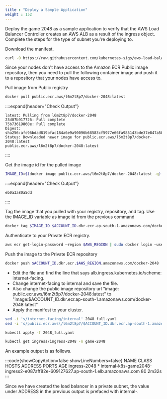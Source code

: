 ```yaml
---
title : "Deploy a Sample Application"
weight : 152
---
```


Deploy the game 2048 as a sample application to verify that the AWS Load Balancer Controller creates an AWS ALB as a result of the ingress object. Complete the steps for the type of subnet you're deploying to.

Download the manifest.


```bash
curl -O https://raw.githubusercontent.com/kubernetes-sigs/aws-load-balancer-controller/v2.5.4/docs/examples/2048/2048_full.yaml
```

Since your nodes don't have access to the Amazon ECR Public image repository, then you need to pull the following container image and push it to a repository that your nodes have access to.

Pull image from Public registry


```bash
docker pull public.ecr.aws/l6m2t8p7/docker-2048:latest
```


::::expand{header="Check Output"}
```
latest: Pulling from l6m2t8p7/docker-2048
23d07b917726: Pull complete 
75b73619860e: Pull complete 
Digest: sha256:afc96bdad819bfac184a6e9a90096b68583cf5977e66fa985143bde37e847a50
Status: Downloaded newer image for public.ecr.aws/l6m2t8p7/docker-2048:latest
public.ecr.aws/l6m2t8p7/docker-2048:latest
```
::::

Get the image id for the pulled image


```bash
IMAGE_ID=$(docker image public.ecr.aws/l6m2t8p7/docker-2048:latest -q)
```


::::expand{header="Check Output"}
```
eb0a3a80a5dd
```
::::

Tag the image that you pulled with your registry, repository, and tag. Use the IMAGE_ID variable as image id from the previous command

```bash
docker tag $IMAGE_ID $ACCOUNT_ID.dkr.ecr.ap-south-1.amazonaws.com/docker-2048
```


Authenticate to your Private ECR registry.


```bash
aws ecr get-login-password —region $AWS_REGION | sudo docker login —username AWS --password-stdin $ACCOUNT_ID.dkr.ecr.ap-south-1.amazonaws.com
```


Push the image to the Private ECR repository


```bash
docker push $ACCOUNT_ID.dkr.ecr.$AWS_REGION.amazonaws.com/docker-2048
```


- Edit the file and find the line that says alb.ingress.kubernetes.io/scheme: internet-facing.
- Change internet-facing to internal and save the file.
- Also change the public image repository url "image: public.ecr.aws/l6m2t8p7/docker-2048:latest" to "image:$ACCOUNT_ID.dkr.ecr.ap-south-1.amazonaws.com/docker-2048:latest"
- Apply the manifest to your cluster.

```bash
sed -i 's/internet-facing/internal' 2048_full.yaml
sed -i 's/public.ecr.aws\/l6m2t8p7/$ACCOUNT_ID.dkr.ecr.ap-south-1.amazonaws.com' 2048_full.yaml
```


```bash
kubectl apply -f 2048_full.yaml
```



```bash
kubectl get ingress/ingress-2048 -n game-2048
```


An example output is as follows.

:::code{showCopyAction=false showLineNumbers=false}
NAME           CLASS    HOSTS   ADDRESS                                                                   		   PORTS   AGE
ingress-2048   <none>   *       internal-k8s-game2048-ingress2-e087aff82e-609127627.ap-south-1.elb.amazonaws.com   80      2m32s
:::

Since we have created the load balancer in a private subnet, the value under ADDRESS in the previous output is prefaced with internal-.